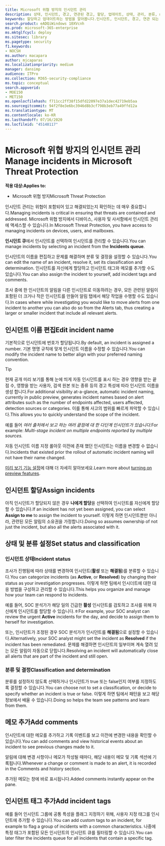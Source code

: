 ```yaml
---
title: Microsoft 위협 방지의 인시던트 관리
description: 상태, 인시던트, 경고, 연관된 경고, 할당, 업데이트, 상태, 관리, 분류, microsoft, 365, m365를
keywords: 할당하고 업데이트하는 방법을 알아봅니다.인시던트, 인시던트, 경고, 연관 되는 경고, 할당, 업데이트, 상태, 관리, 분류, microsoft, 365, m365
search.product: eADQiWindows 10XVcnh
ms.prod: microsoft-365-enterprise
ms.mktglfcycl: deploy
ms.sitesec: library
ms.pagetype: security
f1.keywords:
- NOCSH
ms.author: macapara
author: mjcaparas
ms.localizationpriority: medium
manager: dansimp
audience: ITPro
ms.collection: M365-security-compliance
ms.topic: conceptual
search.appverid:
- MOE150
- MET150
ms.openlocfilehash: f711cc2ff38f15dfd22097e37a1dec42719eb5aa
ms.sourcegitcommit: 94f2f8e3e6bc3946d8b3cf798b3eb77a49ffd12a
ms.translationtype: MT
ms.contentlocale: ko-KR
ms.lasthandoff: 07/16/2020
ms.locfileid: "45148117"
---
```

# <a name="manage-incidents-in-microsoft-threat-protection"></a><span data-ttu-id="613f2-104">Microsoft 위협 방지의 인시던트 관리</span><span class="sxs-lookup"><span data-stu-id="613f2-104">Manage incidents in Microsoft Threat Protection</span></span>

<span data-ttu-id="613f2-105">**적용 대상:**</span><span class="sxs-lookup"><span data-stu-id="613f2-105">**Applies to:**</span></span>
- <span data-ttu-id="613f2-106">Microsoft 위협 방지</span><span class="sxs-lookup"><span data-stu-id="613f2-106">Microsoft Threat Protection</span></span>



<span data-ttu-id="613f2-107">인시던트 관리는 위협이 포함되어 있고 해결되었는지 확인하는 데 매우 중요합니다.</span><span class="sxs-lookup"><span data-stu-id="613f2-107">Managing incidents is critical in ensuring that threats are contained and addressed.</span></span> <span data-ttu-id="613f2-108">Microsoft 위협 방지에서 디바이스, 사용자 및 사서함에서 인시던트 관리에 액세스할 수 있습니다.</span><span class="sxs-lookup"><span data-stu-id="613f2-108">In Microsoft Threat Protection, you have access to managing incidents on devices, users, and mailboxes.</span></span> 


<span data-ttu-id="613f2-109">**인시던트 큐**에서 인시던트를 선택하여 인시던트를 관리할 수 있습니다.</span><span class="sxs-lookup"><span data-stu-id="613f2-109">You can manage incidents by selecting an incident from the **Incidents queue**.</span></span> 

<span data-ttu-id="613f2-110">인시던트의 이름을 편집하고 문제를 해결하며 분류 및 결정을 설정할 수 있습니다.</span><span class="sxs-lookup"><span data-stu-id="613f2-110">You can edit the name of an incident, resolve it, set its classification and determination.</span></span> <span data-ttu-id="613f2-111">인시던트를 자신에게 할당하고 인시던트 태그와 메모를 추가할 수도 있습니다.</span><span class="sxs-lookup"><span data-stu-id="613f2-111">You can also assign the incident to yourself, add incident tags and comments.</span></span>

<span data-ttu-id="613f2-112">조사 중에 한 인시던트의 알림을 다른 인시던트로 이동하려는 경우, 모든 관련된 알림이 포함된 더 크거나 작은 인시던트를 만들어 알림 탭에서 해당 작업을 수행할 수도 있습니다.</span><span class="sxs-lookup"><span data-stu-id="613f2-112">In cases where while investigating you would like to move alerts from one incident to another you can also do so from the Alerts tab, thus creating a larger or smaller incident that include all relevant alerts.</span></span>

## <a name="edit-incident-name"></a><span data-ttu-id="613f2-113">인시던트 이름 편집</span><span class="sxs-lookup"><span data-stu-id="613f2-113">Edit incident name</span></span>
<span data-ttu-id="613f2-114">기본적으로 인시던트에 번호가 할당됩니다.</span><span class="sxs-lookup"><span data-stu-id="613f2-114">By default, an incident is assigned a number.</span></span> <span data-ttu-id="613f2-115">기본 명명 규칙에 맞게 인시던트 이름을 수정할 수 있습니다.</span><span class="sxs-lookup"><span data-stu-id="613f2-115">You can modify the incident name to better align with your preferred naming convention.</span></span>

> [!TIP]
> <span data-ttu-id="613f2-116">현재 공개 미리 보기를 통해 눈에 띄게 자동 인시던트를 표시 하는 경우 영향을 받는 끝점 수, 영향을 받는 사용자, 검색 원본 또는 종류 등의 경고 특성에 따라 인시던트 이름을 생성 합니다.</span><span class="sxs-lookup"><span data-stu-id="613f2-116">For additional visibility at-a-glance, automatic incident naming, currently in public preview, generates incident names based on alert attributes such as the number of endpoints affected, users affected, detection sources or categories.</span></span> <span data-ttu-id="613f2-117">이를 통해 사고의 범위를 빠르게 파악할 수 있습니다.</span><span class="sxs-lookup"><span data-stu-id="613f2-117">This allows you to quickly understand the scope of the incident.</span></span>
>
> <span data-ttu-id="613f2-118">예를 들어 *여러 출처에서 보고 하는 여러 끝점에 대 한 다단계 인시던트가 있습니다.*</span><span class="sxs-lookup"><span data-stu-id="613f2-118">For example: *Multi-stage incident on multiple endpoints reported by multiple sources.*</span></span>
>
> <span data-ttu-id="613f2-119">자동 인시던트 이름 지정 롤아웃 이전에 존재 했던 인시던트는 이름을 변경할 수 없습니다.</span><span class="sxs-lookup"><span data-stu-id="613f2-119">Incidents that existed prior the rollout of automatic incident naming will not have their name changed.</span></span>
>
> <span data-ttu-id="613f2-120">[미리 보기 기능 설정](preview.md#turn-on-preview-features)에 대해 더 자세히 알아보세요.</span><span class="sxs-lookup"><span data-stu-id="613f2-120">Learn more about [turning on preview features](preview.md#turn-on-preview-features).</span></span>

## <a name="assign-incidents"></a><span data-ttu-id="613f2-121">인시던트 할당</span><span class="sxs-lookup"><span data-stu-id="613f2-121">Assign incidents</span></span>
<span data-ttu-id="613f2-122">아직 인시던트가 할당되지 않은 경우 **나에게 할당**을 선택하여 인시던트를 자신에게 할당할 수 있습니다.</span><span class="sxs-lookup"><span data-stu-id="613f2-122">If an incident has not yet been assigned, you can select **Assign to me** to assign the incident to yourself.</span></span> <span data-ttu-id="613f2-123">이렇게 하면 인시던트뿐만 아니라, 관련된 모든 알림의 소유권을 가정합니다.</span><span class="sxs-lookup"><span data-stu-id="613f2-123">Doing so assumes ownership of not just the incident, but also all the alerts associated with it.</span></span>

## <a name="set-status-and-classification"></a><span data-ttu-id="613f2-124">상태 및 분류 설정</span><span class="sxs-lookup"><span data-stu-id="613f2-124">Set status and classification</span></span>
### <a name="incident-status"></a><span data-ttu-id="613f2-125">인시던트 상태</span><span class="sxs-lookup"><span data-stu-id="613f2-125">Incident status</span></span>
<span data-ttu-id="613f2-126">조사가 진행됨에 따라 상태를 변경하여 인시던트(**활성** 또는 **해결됨**)를 분류할 수 있습니다.</span><span class="sxs-lookup"><span data-stu-id="613f2-126">You can categorize incidents (as **Active**, or **Resolved**) by changing their status as your investigation progresses.</span></span> <span data-ttu-id="613f2-127">이렇게 하면 팀에서 인시더트에 대한 대응 방법을 구성하고 관리할 수 있습니다.</span><span class="sxs-lookup"><span data-stu-id="613f2-127">This helps you organize and manage how your team can respond to incidents.</span></span>

<span data-ttu-id="613f2-128">예를 들어, SOC 분석가가 해당 일의 긴급한 **활성** 인시던트를 검토하고 조사를 위해 자신에게 인시던트를 할당할 수 있습니다.ㅎ</span><span class="sxs-lookup"><span data-stu-id="613f2-128">For example, your SOC analyst can review the urgent **Active** incidents for the day, and decide to assign them to herself for investigation.</span></span>

<span data-ttu-id="613f2-129">또는, 인시던트가 조정된 경우 SOC 분석가가 인시던트를 **해결됨**으로 설정할 수 있습니다.</span><span class="sxs-lookup"><span data-stu-id="613f2-129">Alternatively, your SOC analyst might set the incident as **Resolved** if the incident has been remediated.</span></span> <span data-ttu-id="613f2-130">문제를 해결하면 인시던트의 일부이며 계속 열려 있는 모든 알림이 자동으로 닫힙니다.</span><span class="sxs-lookup"><span data-stu-id="613f2-130">Resolving an incident will automatically close all alerts that are part of the incident and still open.</span></span> 

### <a name="classification-and-determination"></a><span data-ttu-id="613f2-131">분류 및 결정</span><span class="sxs-lookup"><span data-stu-id="613f2-131">Classification and determination</span></span>
<span data-ttu-id="613f2-132">분류를 설정하지 않도록 선택하거나 인시던트가 true 또는 false인지 여부를 지정하도록 결정할 수 있습니다.</span><span class="sxs-lookup"><span data-stu-id="613f2-132">You can choose not to set a classification, or decide to specify whether an incident is true or false.</span></span> <span data-ttu-id="613f2-133">이렇게 하면 팀에서 패턴을 보고 해당 정보에서 배울 수 있습니다.</span><span class="sxs-lookup"><span data-stu-id="613f2-133">Doing so helps the team see patterns and learn from them.</span></span> 

## <a name="add-comments"></a><span data-ttu-id="613f2-134">메모 추가</span><span class="sxs-lookup"><span data-stu-id="613f2-134">Add comments</span></span>
<span data-ttu-id="613f2-135">인시던트에 대한 메모를 추가하고 기록 이벤트를 보고 이전에 변경한 내용을 확인할 수 있습니다.</span><span class="sxs-lookup"><span data-stu-id="613f2-135">You can add comments and view historical events about an incident to see previous changes made to it.</span></span>

<span data-ttu-id="613f2-136">알림에 대해 변경 사항이나 메모가 작성될 때마다, 해당 내용이 메모 및 기록 섹션에 기록됩니다.</span><span class="sxs-lookup"><span data-stu-id="613f2-136">Whenever a change or comment is made to an alert, it is recorded in the Comments and history section.</span></span>

<span data-ttu-id="613f2-137">추가된 메모는 창에 바로 표시됩니다.</span><span class="sxs-lookup"><span data-stu-id="613f2-137">Added comments instantly appear on the pane.</span></span>

## <a name="add-incident-tags"></a><span data-ttu-id="613f2-138">인시던트 태그 추가</span><span class="sxs-lookup"><span data-stu-id="613f2-138">Add incident tags</span></span>
<span data-ttu-id="613f2-139">예를 들어 인시던트 그룹에 공통 특성을 플래그 지정하기 위해, 사용자 지정 태그를 인시던트에 추가할 수 있습니다.</span><span class="sxs-lookup"><span data-stu-id="613f2-139">You can add custom tags to an incident, for example to flag a group of incidents with a common characteristics.</span></span> <span data-ttu-id="613f2-140">나중에 특정 태그가 포함된 모든 인시던트의 인시던트 큐를 필터링할 수 있습니다.</span><span class="sxs-lookup"><span data-stu-id="613f2-140">You can later filter the incidents queue for all incidents that contain a specific tag.</span></span>
